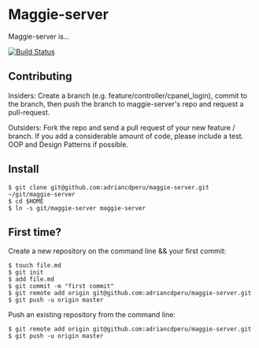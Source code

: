 Maggie-server
=============

Maggie-server is...

[![Build Status](https://travis-ci.org/adriancdperu/maggie-server.png)](https://travis-ci.org/adriancdperu/maggie-server)

Contributing
------------

Insiders: Create a branch (e.g. feature/controller/cpanel_login), commit to the branch, then push the branch to maggie-server's
repo and request a pull-request.

Outsiders: Fork the repo and send a pull request of your new feature / branch. If you add a considerable amount of code,
please include a test. OOP and Design Patterns if possible.

Install
-------

    $ git clone git@github.com:adriancdperu/maggie-server.git ~/git/maggie-server
    $ cd $HOME
    $ ln -s git/maggie-server maggie-server
    

First time?
-----------

Create a new repository on the command line && your first commit:

    $ touch file.md
    $ git init
    $ add file.md
    $ git commit -m "first commit"
    $ git remote add origin git@github.com:adriancdperu/maggie-server.git
    $ git push -u origin master


Push an existing repository from the command line:

    $ git remote add origin git@github.com:adriancdperu/maggie-server.git
    $ git push -u origin master

